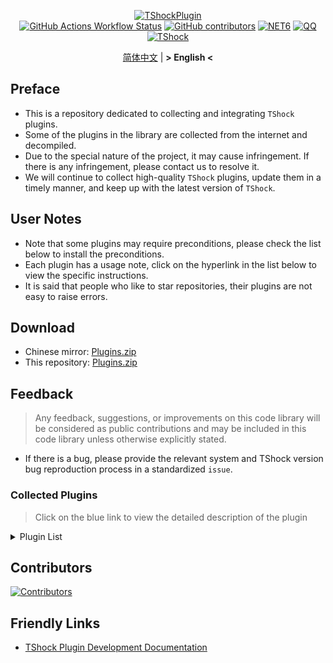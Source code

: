 <div align = "center">
  
[![TShockPlugin](https://socialify.git.ci/Controllerdestiny/TShockPlugin/image?description=1&descriptionEditable=A%20TShock%20Chinese%20Plugin%20Collection%20Repository&forks=1&issues=1&language=1&logo=https%3A%2F%2Fgithub.com%2FControllerdestiny%2FTShockPlugin%2Fblob%2Fmaster%2Ficon.png%3Fraw%3Dtrue&name=1&pattern=Circuit%20Board&pulls=1&stargazers=1&theme=Auto)](https://github.com/Controllerdestiny/TShockPlugin)  
[![GitHub Actions Workflow Status](https://img.shields.io/github/actions/workflow/status/Controllerdestiny/TShockPlugin/.github%2Fworkflows%2Fplugins_publish.yml)](https://github.com/Controllerdestiny/TShockPlugin/actions)
[![GitHub contributors](https://img.shields.io/github/contributors/Controllerdestiny/TShockPlugin?style=flat)](https://github.com/Controllerdestiny/TShockPlugin/graphs/contributors)
[![NET6](https://img.shields.io/badge/Core-%20.NET_6-blue)](https://dotnet.microsoft.com/zh-cn/)
[![QQ](https://img.shields.io/badge/QQ-EB1923?logo=tencent-qq&logoColor=white)](https://qm.qq.com/cgi-bin/qm/qr?k=54tOesIU5g13yVBNFIuMBQ6AzjgE6f0m&jump_from=webapi&authKey=6jzafzJEqQGzq7b2mAHBw+Ws5uOdl83iIu7CvFmrfm/Xxbo2kNHKSNXJvDGYxhSW)
[![TShock](https://img.shields.io/badge/TShock5.2.0-2B579A.svg?&logo=TShock&logoColor=white)](https://github.com/Pryaxis/TShock)

[简体中文](README.md) | **&gt; English &lt;**

</div>

## Preface
- This is a repository dedicated to collecting and integrating `TShock` plugins.
- Some of the plugins in the library are collected from the internet and decompiled.
- Due to the special nature of the project, it may cause infringement. If there is any infringement, please contact us to resolve it.
- We will continue to collect high-quality `TShock` plugins, update them in a timely manner, and keep up with the latest version of `TShock`.


## User Notes

- Note that some plugins may require preconditions, please check the list below to install the preconditions.
- Each plugin has a usage note, click on the hyperlink in the list below to view the specific instructions.
- It is said that people who like to star repositories, their plugins are not easy to raise errors.

## Download

- Chinese mirror: [Plugins.zip](https://github.moeyy.xyz/https://github.com/Controllerdestiny/TShockPlugin/releases/download/V1.0.0.0/Plugins.zip)
- This repository: [Plugins.zip](https://github.com/Controllerdestiny/TShockPlugin/releases/tag/V1.0.0.0)

## Feedback

> Any feedback, suggestions, or improvements on this code library will be considered as public contributions and may be included in this code library unless otherwise explicitly stated.

- If there is a bug, please provide the relevant system and TShock version bug reproduction process in a standardized `issue`.

### Collected Plugins

> Click on the blue link to view the detailed description of the plugin

<Details>
<Summary>Plugin List</Summary>

| Plugin Name                                                      |                                 Plugin Description                                 |                                                                        Precondition                                                                        |
|------------------------------------------------------------------|:----------------------------------------------------------------------------------:|:------------------------------------------------------------------------------------------------------------------------------------------------:|
| [ChattyBridge](ChattyBridge/README.md)                           |                            Used for cross-server chat.                             |                                                                        No                                                                        |
| [EconomicsAPI](EconomicsAPI/README.md)                           |                            Economic plugin prerequisite                            |                                                                        No                                                                        |
| [Economics.RPG](Economics.RPG/README.md)                         |                                        RPG                                         |                                                      [EconomicsAPI](EconomicsAPI/README.md)                                                      |
| [Economics.WeaponPlus](Economics.WeaponPlus/README.md)           |                                  Enhance weapons                                   |                                                      [EconomicsAPI](EconomicsAPI/README.md)                                                      |
| [Economics.Deal](Economics.RPG/README.md)                        |                                   Trading plugin                                   |                                                      [EconomicsAPI](EconomicsAPI/README.md)                                                      |
| [Economics.Shop](Economics.Shop/README.md)                       |                                    Store plugin                                    | [EconomicsAPI](EconomicsAPI/README.md)<br>[Economics.RPG](https://github.com/Controllerdestiny/TShockPlugin/blob/master/Economics.RPG/README.md) |
| [Economics.Skill](Economics.Skill/README.md)                     |                                    Skill plugin                                    | [EconomicsAPI](EconomicsAPI/README.md)<br>[Economics.RPG](https://github.com/Controllerdestiny/TShockPlugin/blob/master/Economics.RPG/README.md) |
| [Economics.Regain](Economics.Regain/README.md)                   |                                   Item recycling                                   |                                                      [EconomicsAPI](EconomicsAPI/README.md)                                                      |
| [Economics.Projectile](Economics.Projectile/README.md)           |                                 Custom projectile                                  |                                [EconomicsAPI](EconomicsAPI/README.md)<br>[Economics.RPG](Economics.RPG/README.md)                                |
| [Economics.NPC](Economics.NPC/README.md)                         |                                Custom monster loot                                 |                                                      [EconomicsAPI](EconomicsAPI/README.md)                                                      |
| [Economics.Task](Economics.Task/README.md)                       |                                    Task plugin                                     | [EconomicsAPI](EconomicsAPI/README.md)<br>[Economics.RPG](https://github.com/Controllerdestiny/TShockPlugin/blob/master/Economics.RPG/README.md) |
| [CreateSpawn](CreateSpawn/README.md)                             |                          Spawn point building generation                           |                                                                        No                                                                         |
| [AutoBroadcast](AutoBroadcast/README.md)                         |                                Automatic broadcast                                 |                                                                        No                                                                         |
| [AutoTeam](AutoTeam/README.md)                                   |                                      AutoTeam                                      |                                                                        No                                                                         |
| [BridgeBuilder](BridgeBuilder/README.md)                         |                                Quick bridge laying                                 |                                                                        No                                                                         |
| [OnlineGiftPackage](OnlineGiftPackage/README.md)                 |                                  Online gift pack                                  |                                                                        No                                                                         |
| [LifemaxExtra](LifemaxExtra/README.md)                           |                         Eat more Life Fruits/Life Crystal                          |                                                                        No                                                                         |
| [DisableMonsLoot](DisableMonsLoot/README.md)                     |                           Prohibit monster drop rewards                            |                                                                        No                                                                         |
| [PermaBuff](PermaBuff/README.md)                                 |                                   Permanent Buff                                   |                                                                        No                                                                         |
| [ShortCommand](ShortCommand/README.md)                           |                                   Short Command                                    |                                                                        No                                                                         |
| [ProgressBag](ProgressBag/README.md)                             |                                 Progress gift pack                                 |                                                                        No                                                                         |
| [CriticalHit](CriticalHit/README.md)                             |                                     Hit prompt                                     |                                                                        No                                                                         |
| [Back](Back/README.md)                                           |                            Return to the point of death                            |                                                                        No                                                                         |
| [BanNpc](BanNpc/README.md)                                       |                             Prevent monster generation                             |                                                                        No                                                                         |
| [MapTeleport](MapTp/README.md)                                   |                         Double-click the map to teleport.                          |                                                                        No                                                                         |
| [RandReSpawn](RandRespawn/README.md)                             |                                 Random spawn point                                 |                                                                        No                                                                         |
| [CGive](CGive/README.md)                                         |                                  Offline commands                                  |                                                                        No                                                                         |
| [RainbowChat](RainbowChat/README.md)                             |                                 Random chat color                                  |                                                                        No                                                                         |
| [NormalDropsBags](NormalDropsBags/README.md)                     |                      Drop Treasure Bags at normal difficulty.                      |                                                                        No                                                                         |
| [DisableSurfaceProjectiles](DisableSurfaceProjectiles/README.md) |                            Prohibit surface projectiles                            |                                                                        No                                                                         |
| [RecipesBrowser](RecipesBrowser/README.md)                       |                                   Crafting Table                                   |                                                                        No                                                                         |
| [DisableGodMod](DisableGodMod/README.md)                         |                        Prevent player from being invincible                        |                                                                        No                                                                         |
| [TownNPCHomes](TownNPCHomes/README.md)                           |                                   NPC quick home                                   |                                                                        No                                                                         |
| [RegionView](RegionView/README.md)                               |                              Display area boundaries                               |                                                                        No                                                                         |
| [Noagent](Noagent/README.md)                                     |                          Prohibit proxy IP from entering                           |                                                                        No                                                                         |
| [SwitchCommands](SwitchCommands/README.md)                       |                             Execute commands in region                             |                                                                        No                                                                         |
| [GolfRewards](GolfRewards/README.md)                             |                                    Golf Rewards                                    |                                                                        No                                                                         |
| [DataSync](DataSync/README.md)                                   |                              Progress synchronization                              |                                                                        No                                                                         |
| [ProgressRestrict](ProgressRestrict/README.md)                   |                              Super progress detection                              |                                                          [DataSync](DataSync/README.md)                                                          |
| [PacketsStop](PacketsStop/README.md)                             |                                Packet interception                                 |                                                                        No                                                                         |
| [DeathDrop](DeathDrop/README.md)                                 |                      Random and custom loot for monster death                      |                                                                        No                                                                         |
| [DTEntryBlock](DTEntryBlock/README.md)                           |                       Prevent entry into dungeons or temples                       |                                                                        No                                                                         |
| [PerPlayerLoot](PerPlayerLoot/README.md)                         |                           Separate chest for player loot                           |                                                                        No                                                                         |
| [PvPer](PvPer/README.md)                                         |                                    Duel system                                     |                                                                        No                                                                         |
| [DumpTerrariaID](DumpTerrariaID/README.md)                       |                                 Query Terraria ID                                  |                                                                        No                                                                         |
| [DamageStatistic](DamageStatistic/README.md)                     |                                 Damage statistics                                  |                                                                        No                                                                         |
| [AdditionalPylons](AdditionalPylons/README.md)                   |                             Place more crystal towers                              |                                                                        No                                                                         |
| [History](History/README.md)                                     |                                History grid record                                 |                                                                        No                                                                         |
| [Invincibility](Invincibility/README.md)                         |                             Time-limited invincibility                             |                                                                        No                                                                         |
| [Ezperm](Ezperm/README.md)                                       |                              Batch change permissions                              |                                                                        No                                                                         |
| [AutoClear](Autoclear/README.md)                                 |                           Intelligent automatic cleaning                           |                                                                        No                                                                         |
| [EssentialsPlus](EssentialsPlus/README.md)                       |                              More management commands                              |                                                                        No                                                                         |
| [ShowArmors](ShowArmors/README.md)                               |                               Display equipment bar                                |                                                                        No                                                                         |
| [VeinMiner](VeinMiner/README.md)                                 |                                    Chain mining                                    |                                                                        No                                                                         |
| [PersonalPermission](PersonalPermission/README.md)               |                      Set permissions individually for players                      |                                                                        No                                                                         |
| [ItemPreserver](ItemPreserver/README.md)                         |                           Specified items do not consume                           |                                                                        No                                                                         |
| [SimultaneousUseFix](SimultaneousUseFix/README.md)               |         Solve problems like stuck double hammer and star spin machine gun          |                                      [Chireiden.TShock.Omni](https://github.com/sgkoishi/yaaiomni/releases)                                      |
| [Challenger](Challenger/README.md)                               |                                  Challenger mode                                   |                                                                        No                                                                         |
| [MiniGamesAPI](MiniGamesAPI/README.md)                           |                              Bean paste mini game API                              |                                                                        No                                                                         |
| [BuildMaster](BuildMaster/README.md)                             |                       Red Bean Mini Game·Master Builder Mode                       |                                                      [MiniGamesAPI](MiniGamesAPI/README.md)                                                      |
| [journeyUnlock](journeyUnlock/README.md)                         |                                Unlock Journey Items                                |                                                                        No                                                                         |
| [ListPlugins](ListPlugins/README.md)                             |                               List Installed Plugins                               |                                                                        No                                                                         |
| [BagPing](BagPing/README.md)                                     |                              Mark Treasure Bag on Map                              |                                                                        No                                                                         |
| [ServerTools](ServerTools/README.md)                             |                              Server Management Tools                               |                                                                        No                                                                         |
| [Platform](Platform/README.md)                                   |                              Determine Player Device                               |                                                                        No                                                                         |
| [CaiLib](CaiLib/README.md)                                       |                               Cai’s Preload Library                                |                                                                        No                                                                         |
| [GenerateMap](GenerateMap/README.md)                             |                                 Generate Map Image                                 |                                                            [CaiLib](CaiLib/README.md)                                                            |
| [RestInventory](RestInventory/README.md)                         |                       Provide REST Query Backpack Interface                        |                                                                        No                                                                         |
| [WikiLangPackLoader](WikiLangPackLoader/README.md)               |                     Load Chinese Wiki Language Pack for Server                     |                                                                        No                                                                         |
| [HelpPlus](HelpPlus/README.md)                                   |                            Fix and Enhance Help Command                            |                                                                        No                                                                         |
| [CaiBot](CaiBot/README.md)                                       |                             CaiBot(QQ) Adapter Plugin                              |                                                                       Built-in Precondition                                                                       |
| [HouseRegion](HouseRegion/README.md)                             |                                Land Claiming Plugin                                |                                                                        No                                                                         |
| [SignInSign](SignInSign/README.md)                               |                               Signboard Login Plugin                               |                                                                        No                                                                         |
| [WeaponPlusCostCoin](WeaponPlusCostCoin/README.md)               |                          Weapon Enhancement Coin Version                           |                                                                        No                                                                         |
| [Respawn](Respawn/README.md)                                     |                            Respawn at the Deadth Place                             |                                                                        No                                                                         |
| [EndureBoost](EndureBoost/README.md)                             |                  Long Duration Buff After Certain Amount of Items                  |                                                                        No                                                                         |
| [AnnouncementBoxPlus](AnnouncementBoxPlus/README.md)             |                        Enhance Broadcast Box Functionality                         |                                                                        No                                                                         |
| [ConsoleSql](ConsoleSql/README.md)                               |                 Allow You to Execute SQL Statements in the Console                 |                                                                        No                                                                         |
| [ProgressControl](ProgressControls/README.md)                    |                         Planbook (Automate Server Control)                         |                                                                        No                                                                         |
| [RealTime](RealTime/README.md)                                   |                       Synchronize Server Time with Real Time                       |                                                                        No                                                                         |
| [GoodNight](GoodNight/README.md)                                 |                                       Curfew                                       |                                                                        No                                                                         |
| [Musicplayer](musicplayer/README.md)                             |                                Simple Music Player                                 |                                                                        No                                                                         |
| [TimerKeeper](TimerKeeper/README.md)                             |                                  Save Timer State                                  |                                                                        No                                                                         |
| [Chameleon](Chameleon/README.md)                                 |                          Login Before Entering the Server                          |                                                                        No                                                                         |
| [AutoPluginManager](AutoPluginManager/README.md)                 |                         One-Click Automatic Plugin Update                          |                                                                        No                                                                         |
| [SpclPerm](SpclPerm/README.md)                                   |                              Server Owner Privileges                               |                                                                        No                                                                         |
| [MonsterRegen](MonsterRegen/README.md)                           |                           Monster Progress Regeneration                            |                                                                        No                                                                         |
| [HardPlayerDrop](HardPlayerDrop/README.md)                       |                         Hardcore Death Drops Life Crystals                         |                                                                        No                                                                         |
| [ReFishTask](ReFishTask/README.md)                               |                       Automatically Refresh Fisherman Tasks                        |                                                                        No                                                                         |
| [Sandstorm](Sandstorm/README.md)                                 |                                  Toggle Sandstorm                                  |                                                                        No                                                                         |
| [RandomBroadcast](RandomBroadcast/README.md)                     |                                  Random Broadcast                                  |                                                                        No                                                                         |
| [BedSet](BedSet/README.md)                                       |                            Set and Record Respawn Point                            |                                                                        No                                                                         |
| [ConvertWorld](ConvertWorld/README.md)                           |                       Defeat Monsters to Convert World Items                       |                                                                        No                                                                         |
| [AutoStoreItems](AutoStoreItems/README.md)                       |                                   Auto Save Item                                   |                                                                        No                                                                         |
| [ZHIPlayerManager](ZHIPlayerManager/README.md)                   |                          zZhi's Player Management Plugin                           |                                                                        No                                                                         |
| [SpawnInfra](SpawnInfra/README.md)                               |                           Generate Basic Infrastructure                            |                                                                        No                                                                         |
| [CNPCShop](CNPCShop/README.md)                                   |                                  Custom NPC Shop                                   |                                                                        No                                                                         |
| [SessionSentinel](SessionSentinel/README.md)                     |              Handle Players Not Sending Data Packets for a Long Time               |                                                                        No                                                                         |
| [TeleportRequest](TeleportRequest/README.md)                     |                                  Teleport Request                                  |                                                                        No                                                                         |
| [CaiRewardChest](CaiRewardChest/README.md)                       | Convert Naturally Generated Chests into Reward Chests that Everyone Can Claim Once |                                                                        No                                                                         |


</Details>

## Contributors

[![Contributors](https://stats.deeptrain.net/contributor/Controllerdestiny/TShockPlugin)](https://github.com/Controllerdestiny/TShockPlugin/graphs/contributors)

## Friendly Links

- [TShock Plugin Development Documentation](https://github.com/ACaiCat/TShockPluginDocument)
